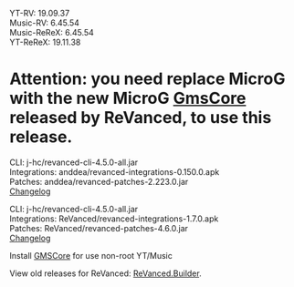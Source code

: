 YT-RV: 19.09.37  
Music-RV: 6.45.54  
Music-ReReX: 6.45.54  
YT-ReReX: 19.11.38  

# Attention: you need replace MicroG with the new MicroG [GmsCore](https://github.com/ReVanced/GmsCore/releases/latest) released by ReVanced, to use this release.  
CLI: j-hc/revanced-cli-4.5.0-all.jar  
Integrations: anddea/revanced-integrations-0.150.0.apk  
Patches: anddea/revanced-patches-2.223.0.jar  
[Changelog](https://github.com/anddea/revanced-patches/releases/tag/v2.223.0)

CLI: j-hc/revanced-cli-4.5.0-all.jar  
Integrations: ReVanced/revanced-integrations-1.7.0.apk  
Patches: ReVanced/revanced-patches-4.6.0.jar  
[Changelog](https://github.com/ReVanced/revanced-patches/releases/tag/v4.6.0)  

Install [GMSCore](https://github.com/ReVanced/GmsCore/releases/latest) for use non-root YT/Music  

View old releases for ReVanced: [ReVanced.Builder](https://github.com/Kevinr99089/ReVanced.Builder/releases).  
